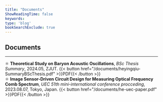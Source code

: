```yaml
---
title: "Documents"
ShowReadingTime: false
keywords:
type: 'blog'
bookSearchExclude: true
---
```


## Documents

---
⚛️ **Theoretical Study on
Baryon Acoustic Oscillations**, *BSc Thesis Summary*, 2024.05, ZJUT. {{< button href="/documents/heyingqiu-SummaryBScThesis.pdf" >}}PDF{{< /button >}} <br>
⚛️ **Image Sensor-Driven Circuit Design for Measuring
Optical Frequency Comb Spectrum**, *UEC 51th mini-international conference procceding*, 2023.08.07, Tokyo, Japan. {{< button href="/documents/he-uec-paper.pdf" >}}PDF{{< /button >}}

